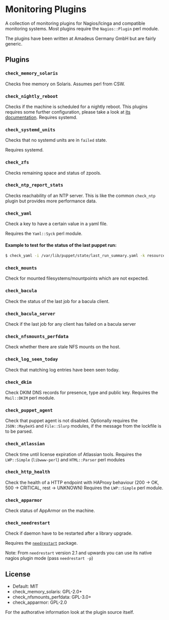 # Monitoring Plugins

A collection of monitoring plugins for Nagios/Icinga and compatible monitoring
systems.
Most plugins require the `Nagios::Plugin` perl module.

The plugins have been written at Amadeus Germany GmbH but are fairly generic.

## Plugins

### `check_memory_solaris`

Checks free memory on Solaris. Assumes perl from CSW.

### `check_nightly_reboot`

Checks if the machine is scheduled for a nightly reboot.
This plugins requires some further configuration, please take a look at
[its documentation](check_nightly_reboot/README.md).
Requires systemd.

### `check_systemd_units`

Checks that no systemd units are in `failed` state.

Requires systemd.

### `check_zfs`

Checks remaining space and status of zpools.

### `check_ntp_report_stats`

Checks reachability of an NTP server.
This is like the common `check_ntp` plugin but provides more performance data.

### `check_yaml`

Check a key to have a certain value in a yaml file.

Requires the `Yaml::Syck` perl module.

#### Example to test for the status of the last puppet run:

```sh
$ check_yaml -i /var/lib/puppet/state/last_run_summary.yaml -k resources -k failed -e 0
```

### `check_mounts`

Check for mounted filesystems/mountpoints which are not expected.

### `check_bacula`

Check the status of the last job for a bacula client.

### `check_bacula_server`

Check if the last job for any client has failed on a bacula server

### `check_nfsmounts_perfdata`

Check whether there are stale NFS mounts on the host.

### `check_log_seen_today`

Check that matching log entries have been seen today.

### `check_dkim`

Check DKIM DNS records for presence, type and public key.
Requires the `Mail::DKIM` perl module.

### `check_puppet_agent`

Check that puppet agent is not disabled.
Optionally requires the `JSON::MaybeXS` and `File::Slurp` modules, if the
message from the lockfile is to be parsed.

### `check_atlassian`

Check time until license expiration of Atlassian tools.
Requires the `LWP::Simple` (`libwww-perl`) and `HTML::Parser` perl modules

### `check_http_health`

Check the health of a HTTP endpoint with HAProxy behaviour
(200 -> OK, 500 -> CRITICAL, rest -> UNKNOWN)
Requires the `LWP::Simple` perl module.

### `check_apparmor`

Check status of AppArmor on the machine.

### `check_needrestart`

Check if daemon have to be restarted after a library upgrade.

Requires the [`needrestart`](https://github.com/liske/needrestart) package.

Note: From `needrestart` version 2.1 and upwards you can use its native nagios
plugin mode (pass `needrestart -p`)

## License


* Default: MIT
* check_memory_solaris: GPL-2.0+
* check_nfsmounts_perfdata: GPL-3.0+
* check_apparmor: GPL-2.0

For the authorative information look at the plugin source itself.
